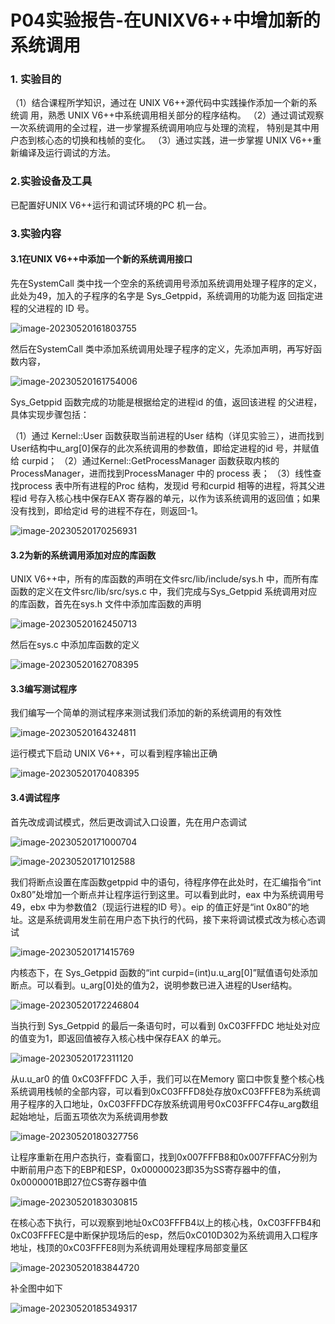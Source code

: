 # P04实验报告-在UNIXV6++中增加新的系统调用

### 1. 实验目的

（1）结合课程所学知识，通过在 UNIX V6++源代码中实践操作添加一个新的系统调
用，熟悉 UNIX V6++中系统调用相关部分的程序结构。
（2）通过调试观察一次系统调用的全过程，进一步掌握系统调用响应与处理的流程，
特别是其中用户态到核心态的切换和栈帧的变化。
（3）通过实践，进一步掌握 UNIX V6++重新编译及运行调试的方法。

### 2.实验设备及工具
已配置好UNIX V6++运行和调试环境的PC 机一台。

### 3.实验内容

#### 3.1在UNIX V6++中添加一个新的系统调用接口

先在SystemCall 类中找一个空余的系统调用号添加系统调用处理子程序的定义，此处为49，加入的子程序的名字是 Sys_Getppid，系统调用的功能为返
回指定进程的父进程的 ID 号。

![image-20230520161803755](../../../programming/markdown/image/image-20230520161803755.png)

然后在SystemCall 类中添加系统调用处理子程序的定义，先添加声明，再写好函数内容，

![image-20230520161754006](../../../programming/markdown/image/image-20230520161754006.png)

Sys_Getppid 函数完成的功能是根据给定的进程id 的值，返回该进程
的父进程，具体实现步骤包括：

（1）通过 Kernel::User 函数获取当前进程的User 结构（详见实验三），进而找到User结构中u_arg[0]保存的此次系统调用的参数值，即给定进程的id 号，并赋值给 curpid；
（2）通过Kernel::GetProcessManager 函数获取内核的ProcessManager，进而找到ProcessManager 中的 process 表；
（3）线性查找process 表中所有进程的Proc 结构，发现id 号和curpid 相等的进程，将其父进程id 号存入核心栈中保存EAX 寄存器的单元，以作为该系统调用的返回值；如果没有找到，即给定id 号的进程不存在，则返回-1。

![image-20230520170256931](../../../programming/markdown/image/image-20230520170256931.png)

#### 3.2为新的系统调用添加对应的库函数

UNIX V6++中，所有的库函数的声明在文件src/lib/include/sys.h 中，而所有库函数的定义在文件src/lib/src/sys.c 中，我们完成与Sys_Getppid 系统调用对应的库函数，首先在sys.h 文件中添加库函数的声明

![image-20230520162450713](../../../programming/markdown/image/image-20230520162450713.png)

然后在sys.c 中添加库函数的定义

![image-20230520162708395](../../../programming/markdown/image/image-20230520162708395.png)

#### 3.3编写测试程序

我们编写一个简单的测试程序来测试我们添加的新的系统调用的有效性

![image-20230520164324811](../../../programming/markdown/image/image-20230520164324811.png)

运行模式下启动 UNIX V6++，可以看到程序输出正确

![image-20230520170408395](../../../programming/markdown/image/image-20230520170408395.png)

#### 3.4调试程序

首先改成调试模式，然后更改调试入口设置，先在用户态调试

![image-20230520171000704](../../../programming/markdown/image/image-20230520171000704.png)

![image-20230520171012588](../../../programming/markdown/image/image-20230520171012588.png)

我们将断点设置在库函数getppid 中的语句，待程序停在此处时，在汇编指令“int 0x80”处增加一个断点并让程序运行到这里。可以看到此时，eax 中为系统调用号49，ebx 中为参数值2（现运行进程的ID 号）。eip 的值正好是“int 0x80”的地址。这是系统调用发生前在用户态下执行的代码，接下来将调试模式改为核心态调试

![image-20230520171415769](../../../programming/markdown/image/image-20230520171415769.png)

内核态下，在 Sys_Getppid 函数的“int curpid=(int)u.u_arg[0]”赋值语句处添加断点。可以看到。u_arg[0]处的值为2，说明参数已进入进程的User结构。

![image-20230520172246804](../../../programming/markdown/image/image-20230520172246804.png)

当执行到 Sys_Getppid 的最后一条语句时，可以看到 0xC03FFFDC 地址处对应的值变为1，即返回值被存入核心栈中保存EAX 的单元。

![image-20230520172311120](../../../programming/markdown/image/image-20230520172311120.png)

从u.u_ar0 的值 0xC03FFFDC 入手，我们可以在Memory 窗口中恢复整个核心栈系统调用栈帧的全部内容，可以看到0xC03FFFD8处存放0xC03FFFE8为系统调用子程序的入口地址，0xC03FFFDC存放系统调用号0xC03FFFC4存u_arg数组起始地址，后面五项依次为系统调用参数

![image-20230520180327756](../../../programming/markdown/image/image-20230520180327756.png)

让程序重新在用户态执行，查看窗口，找到0x007FFFB8和0x007FFFAC分别为中断前用户态下的EBP和ESP，0x00000023即35为SS寄存器中的值，0x0000001B即27位CS寄存器中值

![image-20230520183030815](../../../programming/markdown/image/image-20230520183030815.png)

在核心态下执行，可以观察到地址0xC03FFFB4以上的核心栈，0xC03FFFB4和0xC03FFFEC是中断保护现场后的esp，然后0xC010D302为系统调用入口程序地址，栈顶的0xC03FFFE8则为系统调用处理程序局部变量区

![image-20230520183844720](../../../programming/markdown/image/image-20230520183844720.png)

补全图中如下

![image-20230520185349317](../../../programming/markdown/image/image-20230520185349317.png)